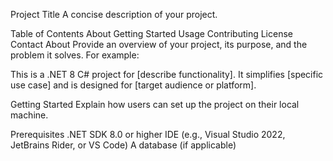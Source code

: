 Project Title
A concise description of your project.

Table of Contents
About
Getting Started
Usage
Contributing
License
Contact
About
Provide an overview of your project, its purpose, and the problem it solves. For example:

This is a .NET 8 C# project for [describe functionality]. It simplifies [specific use case] and is designed for [target audience or platform].

Getting Started
Explain how users can set up the project on their local machine.

Prerequisites
.NET SDK 8.0 or higher
IDE (e.g., Visual Studio 2022, JetBrains Rider, or VS Code)
A database (if applicable)
